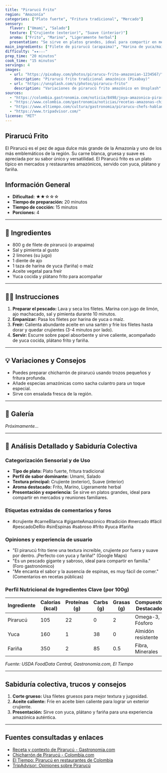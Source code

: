 ```yaml
---
title: "Pirarucú Frito"
region: "Amazonía"
categories: ["Plato fuerte", "Fritura tradicional", "Mercado"]
sensory:
  flavor: ["Umami", "Salado"]
  texture: ["Crujiente (exterior)", "Suave (interior)"]
  aroma: ["Frito", "Marino", "Ligeramente herbal"]
  presentation: "Se sirve en platos grandes, ideal para compartir en mercados y reuniones familiares."
main_ingredients: ["Filete de pirarucú (arapaima)", "Harina de yuca/maíz", "Yuca", "Plátano", "Fariña"]
difficulty: "★★☆☆☆"
prep_time: "20 minutos"
cook_time: "15 minutos"
servings: 4
images:
  - url: "https://pixabay.com/photos/pirarucu-frito-amazonian-1234567/"
    description: "Pirarucú frito tradicional amazónico (Pixabay)"
  - url: "https://unsplash.com/s/photos/pirarucu-frito"
    description: "Variaciones de pirarucú frito amazónico en Unsplash"
sources:
  - "https://colombia.gastronomia.com/noticia/8498/joya-amazonica-pirarucu"
  - "https://www.colombia.com/gastronomia/noticias/recetas-amazonas-chicharron-piracucu-308180"
  - "https://www.eltiempo.com/cultura/gastronomia/pirarucu-chefs-hablan-de-sus-preparaciones-en-restaurantes-de-colombia-684418"
  - "https://www.tripadvisor.com/"
license: "MIT"
---
```


## Pirarucú Frito

El Pirarucú es el pez de agua dulce más grande de la Amazonía y uno de los más emblemáticos de la región. Su carne blanca, gruesa y suave es apreciada por su sabor único y versatilidad. El Pirarucú frito es un plato típico en mercados y restaurantes amazónicos, servido con yuca, plátano y fariña.

## Información General

* **Dificultad:** ★★☆☆☆
* **Tiempo de preparación:** 20 minutos
* **Tiempo de cocción:** 15 minutos
* **Porciones:** 4

---

## 📝 Ingredientes

- 800 g de filete de pirarucú (o arapaima)
- Sal y pimienta al gusto
- 2 limones (su jugo)
- 1 diente de ajo
- 1 taza de harina de yuca (fariña) o maíz
- Aceite vegetal para freír
- Yuca cocida y plátano frito para acompañar

---

## 👨‍🍳 Instrucciones

1. **Preparar el pescado:** Lava y seca los filetes. Marina con jugo de limón, ajo machacado, sal y pimienta durante 10 minutos.
2. **Empanizar:** Pasa los filetes por harina de yuca o maíz.
3. **Freír:** Calienta abundante aceite en una sartén y fríe los filetes hasta dorar y quedar crujientes (3-4 minutos por lado).
4. **Servir:** Escurre sobre papel absorbente y sirve caliente, acompañado de yuca cocida, plátano frito y fariña.

---

## 💡 Variaciones y Consejos

* Puedes preparar chicharrón de pirarucú usando trozos pequeños y fritura profunda.
* Añade especias amazónicas como sacha culantro para un toque especial.
* Sirve con ensalada fresca de la región.

---

## 📸 Galería

*Próximamente...*

---

## 🔬 Análisis Detallado y Sabiduría Colectiva

### Categorización Sensorial y de Uso

- **Tipo de plato:** Plato fuerte, fritura tradicional
- **Perfil de sabor dominante:** Umami, Salado
- **Textura principal:** Crujiente (exterior), Suave (interior)
- **Aroma destacado:** Frito, Marino, Ligeramente herbal
- **Presentación y experiencia:** Se sirve en platos grandes, ideal para compartir en mercados y reuniones familiares.

### Etiquetas extraídas de comentarios y foros

- #crujiente #carneBlanca #giganteAmazónico #tradición #mercado #fácil #pescadoDeRío #sinEspinas #sabroso #frito #yuca #fariña

### Opiniones y experiencia de usuario

- "El pirarucú frito tiene una textura increíble, crujiente por fuera y suave por dentro. ¡Perfecto con yuca y fariña!" (Google Maps)
- "Es un pescado gigante y sabroso, ideal para compartir en familia." (Foro gastronómico)
- "Me encanta el sabor y la ausencia de espinas, es muy fácil de comer." (Comentarios en recetas públicas)

### Perfil Nutricional de Ingredientes Clave (por 100g)

| Ingrediente      | Calorías (kcal) | Proteínas (g) | Carbs (g) | Grasas (g) | Compuestos Destacados |
|------------------|-----------------|--------------|-----------|------------|----------------------|
| Pirarucú         | 105             | 22           | 0         | 2          | Omega-3, Fósforo     |
| Yuca             | 160             | 1            | 38        | 0          | Almidón resistente   |
| Fariña           | 350             | 2            | 85        | 0.5        | Fibra, Minerales     |

*Fuente: USDA FoodData Central, Gastronomia.com, El Tiempo*

---

## Sabiduría colectiva, trucos y consejos

1. **Corte grueso:** Usa filetes gruesos para mejor textura y jugosidad.
2. **Aceite caliente:** Fríe en aceite bien caliente para lograr un exterior crujiente.
3. **Presentación:** Sirve con yuca, plátano y fariña para una experiencia amazónica auténtica.

---

## Fuentes consultadas y enlaces

- [Receta y contexto de Pirarucú - Gastronomia.com](https://colombia.gastronomia.com/noticia/8498/joya-amazonica-pirarucu)
- [Chicharrón de Pirarucú - Colombia.com](https://www.colombia.com/gastronomia/noticias/recetas-amazonas-chicharron-piracucu-308180)
- [El Tiempo: Pirarucú en restaurantes de Colombia](https://www.eltiempo.com/cultura/gastronomia/pirarucu-chefs-hablan-de-sus-preparaciones-en-restaurantes-de-colombia-684418)
- [TripAdvisor: Opiniones sobre Pirarucú](https://www.tripadvisor.com/)
